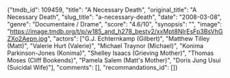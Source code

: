 {"tmdb_id": 109459, "title": "A Necessary Death", "original_title": "A Necessary Death", "slug_title": "a-necessary-death", "date": "2008-03-08", "genre": "Documentaire / Drame", "score": "4.6/10", "synopsis": "", "image": "https://image.tmdb.org/t/p/w185_and_h278_bestv2/xxMpt8NIrEsFp3BsVhGZXo2Aepn.jpg", "actors": ["G.J. Echternkamp (Gilbert)", "Matthew Tilley (Matt)", "Valerie Hurt (Valerie)", "Michael Traynor (Michael)", "Konima Parkinson-Jones (Konima)", "Shelley Isaacs (Grieving Mother)", "Thomas Moses (Cliff Bookends)", "Pamela Salem (Matt's Mother)", "Doris Jung Usui (Suicidal Wife)"], "comments": [], "recommandations_id": []}
